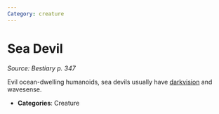 ```yaml
---
Category: creature
---
```

# Sea Devil  
*Source: Bestiary p. 347*  

Evil ocean-dwelling humanoids, sea devils usually have [darkvision](../abilities/darkvision.md) and wavesense.

- **Categories**: Creature